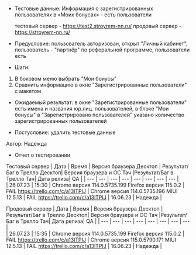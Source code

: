 * Тестовые данные: Информация о зарегистрированных пользователях в «Моих бонусах» - есть пользователи

	тестовый сервер - https://test2.stroyrem-nn.ru/   продовый сервер - https://stroyrem-nn.ru/

* Предусловие: пользователь авторизован, открыт "Личный кабинет", пользователь - "партнёр" по реферальной программе, пользователи есть

* Шаги:
1.	В боковом меню выбрать "Мои бонусы"
2.	Сравнить информацию в окне "Зарегистрированные пользователи" с макетом

* Ожидаемый результат: в окне "Зарегистрированные пользователи" есть имена и названия юр.лиц. пользователей, в блоке "Мои бонусы" в "Зарегистрировано пользователей" указано количество зарегистрированных пользователей 

* Постусловие: удалить тестовые данные

Автор: Надежда

* Отчет о тестировании
  
Тестовый сервер
| Дата | Время | Версия браузера Десктоп | Результат/Баг в Трелло Десктоп|  Версия браузера и ОС Тач |Результат/Баг в Трелло Тач| Дата релиза| QA  |
| --- | --- | --- | --- |  --- | --- | --- | --- |   
| 26.07.23 | 15:30 | Chrome версия 114.0.5735.199 Firefox версия 115.0.2 | FAIL https://trello.com/c/a13lTPIJ | Chrome версия 114.0.5735.196 MIUI 12.5.13 | FAIL https://trello.com/c/a13lTPIJ | 16.06.23 | Надежда |  

Продовый сервер
| Дата | Время | Версия браузера Десктоп | Результат/Баг в Трелло Десктоп|  Версия браузера и ОС Тач |Результат/Баг в Трелло Тач| Дата релиза| QA |
| --- | --- | --- | --- |  --- | --- | --- | --- |   
| 26.07.23 | 15:35 | Chrome версия 114.0.5735.199 Firefox версия 115.0.2 | FAIL https://trello.com/c/a13lTPIJ | Chrome версия 115.0.5790.171 MIUI 12.5.13 | FAIL https://trello.com/c/a13lTPIJ | 16.06.23 | Надежда |  